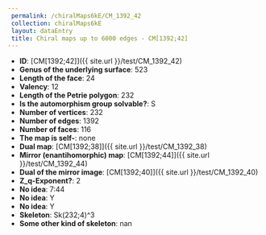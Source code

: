 ```yaml
--- 
 permalink: /chiralMaps6kE/CM_1392_42 
 collection: chiralMaps6kE
 layout: dataEntry
 title: Chiral maps up to 6000 edges - CM[1392;42]
---
```


- **ID**: [CM[1392;42]]({{ site.url }}/test/CM_1392_42)
- **Genus of the underlying surface**: 523
- **Length of the face**: 24
- **Valency**: 12
- **Length of the Petrie polygon**: 232
- **Is the automorphism group solvable?**: S
- **Number of vertices**: 232
- **Number of edges**: 1392
- **Number of faces**: 116
- **The map is self-**: none
- **Dual map**: [CM[1392;38]]({{ site.url }}/test/CM_1392_38)
- **Mirror (enantihomorphic) map**: [CM[1392;44]]({{ site.url }}/test/CM_1392_44)
- **Dual of the mirror image**: [CM[1392;40]]({{ site.url }}/test/CM_1392_40)
- **Z_q-Exponent?**: 2
- **No idea**:  7:44
- **No idea**: Y
- **No idea**: Y
- **Skeleton**: Sk(232;4)^3
- **Some other kind of skeleton**: nan
